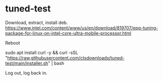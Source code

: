 # tuned-test

Download, extract, install deb.
https://www.intel.com/content/www/us/en/download/819707/epp-tuning-package-for-linux-on-intel-core-ultra-mobile-processor.html

Reboot

sudo apt install curl -y && curl -sSL "https://raw.githubusercontent.com/ctsdownloads/tuned-test/main/installer.sh" | bash

Log out, log back in.
